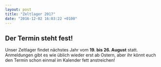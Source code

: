 ```yaml
---
layout: post
title: "Zeltlager 2017"
date: "2016-12-02 16:03:22 +0100"
---
```


## Der Termin steht fest!

Unser Zeltlager findet nächstes Jahr vom **19. bis 26. August** statt.   
Anmeldungen gibt es wie üblich wieder erst ab Ostern, aber ihr könnt euch den Termin schon einmal im Kalender fett anstreichen!

